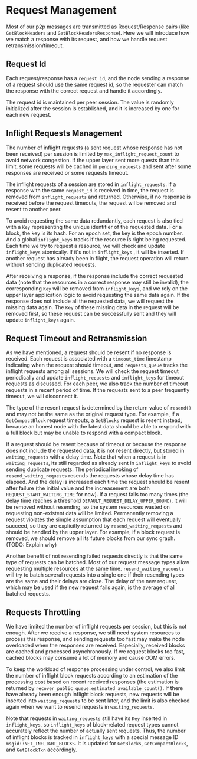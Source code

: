 # Request Management

Most of our p2p messages are transmitted as Request/Response pairs (like `GetBlockHeaders` and `GetBlockHeadersResponse`). Here we will introduce how we match a response with its request, and how we handle request retransmission/timeout.

## Request Id

Each request/response has a `request_id`, and the node sending a response of a request should use the same request id, so the requester can match the response with the correct request and handle it accordingly. 

The request id is maintained per peer session. The value is randomly initialized after the session is established, and it is increased by one for each new request. 

## Inflight Requests Management

The number of inflight requests (a sent request whose response has not been received) per session is limited by `max_inflight_request_count` to avoid network congestion. If the upper layer sent more quests than this limit, some requests will be cached in `pending_requests` and sent after some responses are received or some requests timeout. 

The inflight requests of a session are stored in `inflight_requests`. If a response with the same `request_id` is received in time, the request is removed from `inflight_requests` and returned. Otherwise, if no response is received before the request timeouts, the request wil be removed and resent to another peer.

To avoid requesting the same data redundantly, each request is also tied with a `Key` representing the unique identifier of the requested data. For a block, the key is its hash. For an epoch set, the key is the epoch number. And a global `inflight_keys` tracks if the resource is right being requested. Each time we try to request a resource, we will check and update `inflight_keys` atomically. If it's not in `inflight_keys` , it will be inserted. If another request has already been in flight, the request operation will return without sending duplicated requests.

After receiving a response, if the response include the correct requested data (note that the resources in a correct response may still be invalid), the corresponding `Key`  will be removed from `inflight_keys`, and we rely on the upper layer application logic to avoid requesting the same data again. If the response does not include all the requested data, we will request the missing data again. The `Key`  of these missing data in the request will be removed first, so these request can be successfully sent and they will update `inflight_keys` again.

## Request Timeout and Retransmission

As we have mentioned, a request should be resent if no response is received. Each request is associated with a `timeout_time` timestamp indicating when the request should timeout, and `requests_queue` tracks the inflight requests among all sessions. We will check the request timeout periodically and update `inflight_requests` and `inflight_keys` for timeout requests as discussed. For each peer, we also track the number of timeout requests in a recent period of time. If the requests sent to a peer frequently timeout, we will disconnect it.

The type of the resent request is determined by the return value of `resend()` and may not be the same as the original request type. For example, if a `GetCompactBlock` request timeouts, a `GetBlocks` request is resent instead, because an honest node with the latest data should be able to respond with a full block but may be unable to respond with a compact block.

If a request should be resent because of timeout or because the response does not include the requested data, it is not resent directly, but stored in `waiting_requests` with a delay time. Note that when a request is in `waiting_requests`, its still regarded as already sent in `inflight_keys` to avoid sending duplicate requests. The periodical invoking of `resend_waiting_requests` resends the requests whose delay time has elapsed. And the delay is increased each time the request should be resent after failure (the initial value and the increasement are both `REQUEST_START_WAITING_TIME` for now). If a request fails too many times (the delay time reaches a threshold `DEFAULT_REQUEST_DELAY_UPPER_BOUND`), it will be removed without resending, so the system resources wasted on requesting non-existent data will be limited. Permanently removing a request violates the simple assumption that each request will eventually succeed, so they are explicitly returned by `resend_waiting_requests` and should be handled by the upper layer. For example, if a block request is removed, we should remove all its future blocks from our sync graph. (TODO: Explain why)

Another benefit of not resending failed requests directly is that the same type of requests can be batched. Most of our request message types allow requesting multiple resources at the same time. `resend_waiting_requests` will try to batch several requests  into a single one if their resending types are the same and their delays are close. The delay of the new request, which may be used if the new request fails again, is the average of all batched requests.

## Requests Throttling

We have limited the number of inflight requests per session, but this is not enough. After we receive a response, we still need system resources to process this response, and sending requests too fast may make the node overloaded when the responses are received. Especially, received blocks are cached and processed asynchronously. If we request blocks too fast, cached blocks may consume a lot of memory and cause OOM errors.

To keep the workload of response processing under control, we also limit the number of inflight block requests according to an estimation of the processing cost based on recent received responses (the estimation is returned by `recover_public_queue.estimated_available_count()`. If there have already been enough inflight block requests, new requests will be inserted into `waiting_requests` to be sent later, and the limit is also checked again when we want to resend requests in `waiting_requests`. 

Note that requests in `waiting_requests` still have its `Key` inserted in `inflight_keys`, so `inflight_keys` of block-related request types cannot accurately reflect the number of actually sent requests. Thus, the number of inflight blocks is tracked in `inflight_keys` with a special message ID `msgid::NET_INFLIGHT_BLOCKS`. It is updated for `GetBlocks`, `GetCompactBlocks`, and `GetBlockTxn` accordingly.

